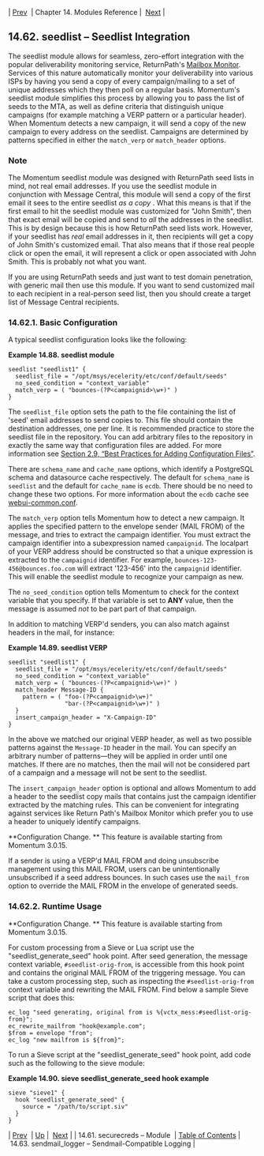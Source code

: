 | [Prev](modules.securecreds)  | Chapter 14. Modules Reference |  [Next](modules.sendmail_logger.php) |

## 14.62. seedlist – Seedlist Integration

<a class="indexterm" name="idp21151056"></a>

The seedlist module allows for seamless, zero-effort integration with the popular deliverability monitoring service, ReturnPath's [Mailbox Monitor](http://www.returnpath.net/commercialsender/monitoring/). Services of this nature automatically monitor your deliverability into various ISPs by having you send a copy of every campaign/mailing to a set of unique addresses which they then poll on a regular basis. Momentum's seedlist module simplifies this process by allowing you to pass the list of seeds to the MTA, as well as define criteria that distinguish unique campaigns (for example matching a VERP pattern or a particular header). When Momentum detects a new campaign, it will send a copy of the new campaign to every address on the seedlist. Campaigns are determined by patterns specified in either the `match_verp` or `match_header` options.

### Note

The Momentum seedlist module was designed with ReturnPath seed lists in mind, not real email addresses. If you use the seedlist module in conjunction with Message Central, this module will send a copy of the first email it sees to the entire seedlist *as a copy* . What this means is that if the first email to hit the seedlist module was customized for "John Smith", then that exact email will be copied and send to *all* the addresses in the seedlist. This is by design because this is how ReturnPath seed lists work. However, if your seedlist has *real* email addresses in it, then recipients will get a copy of John Smith's customized email. That also means that if those real people click or open the email, it will represent a click or open associated with John Smith. This is probably not what you want.

If you are using ReturnPath seeds and just want to test domain penetration, with generic mail then use this module. If you want to send customized mail to each recipient in a real-person seed list, then you should create a target list of Message Central recipients.

### 14.62.1. Basic Configuration

A typical seedlist configuration looks like the following:

<a name="example.seedlist.2"></a>

**Example 14.88. seedlist module**

```
seedlist "seedlist1" {
  seedlist_file = "/opt/msys/ecelerity/etc/conf/default/seeds"
  no_seed_condition = "context_variable"
  match_verp = ( "bounces-(?P<campaignid>\w+)" )
}
```

The `seedlist_file` option sets the path to the file containing the list of 'seed' email addresses to send copies to. This file should contain the destination addresses, one per line. It is recommended practice to store the seedlist file in the repository. You can add arbitrary files to the repository in exactly the same way that configuration files are added. For more information see [Section 2.9, “Best Practices for Adding Configuration Files”](conf.adding.configuration.files "2.9. Best Practices for Adding Configuration Files").

There are `schema_name` and `cache_name` options, which identify a PostgreSQL schema and datasource cache respectively. The default for `schema_name` is `seedlist` and the default for `cache_name` is `ecdb`. There should be no need to change these two options. For more information about the `ecdb` cache see [webui-common.conf](webui-common.conf "webui-common.conf").

The `match_verp` option tells Momentum how to detect a new campaign. It applies the specified pattern to the envelope sender (MAIL FROM) of the message, and tries to extract the campaign identifier. You must extract the campaign identifier into a subexpression named `campaignid`. The localpart of your VERP address should be constructed so that a unique expression is extracted to the `campaignid` identifier. For example, `bounces-123-456@bounces.foo.com` will extract '123-456' into the `campaignid` identifier. This will enable the seedlist module to recognize your campaign as new.

The `no_seed_condition` option tells Momentum to check for the context variable that you specify. If that variable is set to **ANY** value, then the message is assumed *not* to be part part of that campaign.

In addition to matching VERP'd senders, you can also match against headers in the mail, for instance:

<a name="example.seedlist.headers.3"></a>

**Example 14.89. seedlist VERP**

```
seedlist "seedlist1" {
  seedlist_file = "/opt/msys/ecelerity/etc/conf/default/seeds"
  no_seed_condition = "context_variable"
  match_verp = ( "bounces-(?P<campaignid>\w+)" )
  match_header Message-ID {
    pattern = ( "foo-(?P<campaignid>\w+)"
                "bar-(?P<campaignid>\w+)" )
  }
  insert_campaign_header = "X-Campaign-ID"
}
```

In the above we matched our original VERP header, as well as two possible patterns against the `Message-ID` header in the mail. You can specify an arbitrary number of patterns—they will be applied in order until one matches. If there are no matches, then the mail will not be considered part of a campaign and a message will not be sent to the seedlist.

The `insert_campaign_header` option is optional and allows Momentum to add a header to the seedlist copy mails that contains just the campaign identifier extracted by the matching rules. This can be convenient for integrating against services like Return Path's Mailbox Monitor which prefer you to use a header to uniquely identify campaigns.

**Configuration Change. ** This feature is available starting from Momentum 3.0.15.

If a sender is using a VERP'd MAIL FROM and doing unsubscribe management using this MAIL FROM, users can be unintentionally unsubscribed if a seed address bounces. In such cases use the `mail_from` option to override the MAIL FROM in the envelope of generated seeds.

### 14.62.2. Runtime Usage

**Configuration Change. ** This feature is available starting from Momentum 3.0.15.

For custom processing from a Sieve or Lua script use the "seedlist_generate_seed" hook point. After seed generation, the message context variable, `#seedlist-orig-from`, is accessible from this hook point and contains the original MAIL FROM of the triggering message. You can take a custom processing step, such as inspecting the `#seedlist-orig-from` context variable and rewriting the MAIL FROM. Find below a sample Sieve script that does this:

```
ec_log "seed generating, original from is %{vctx_mess:#seedlist-orig-from}";
ec_rewrite_mailfrom "hook@example.com";
$from = envelope "from";
ec_log "new mailfrom is ${from}";
```

To run a Sieve script at the "seedlist_generate_seed" hook point, add code such as the following to the sieve module:

<a name="example.seedlist.hook.3"></a>

**Example 14.90. sieve seedlist_generate_seed hook example**

```
sieve "sieve1" {
  hook "seedlist_generate_seed" {
    source = "/path/to/script.siv"
  }
}
```

| [Prev](modules.securecreds)  | [Up](modules.php) |  [Next](modules.sendmail_logger.php) |
| 14.61. securecreds – Module  | [Table of Contents](index) |  14.63. sendmail_logger – Sendmail-Compatible Logging |
